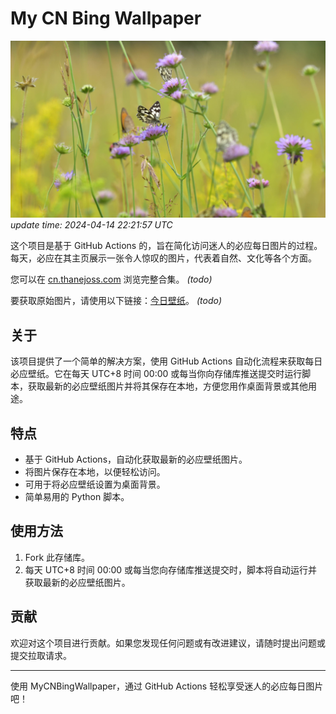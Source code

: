 
# My CN Bing Wallpaper
![bing](today.jpg) 
*update time: 2024-04-14 22:21:57 UTC*


这个项目是基于 GitHub Actions 的，旨在简化访问迷人的必应每日图片的过程。每天，必应在其主页展示一张令人惊叹的图片，代表着自然、文化等各个方面。

您可以在 [cn.thanejoss.com](https://cn.thanejoss.com) 浏览完整合集。 *(todo)*

要获取原始图片，请使用以下链接：[今日壁纸](https://cn.bingwallpaper.thanejoss.com)。 *(todo)*

## 关于
该项目提供了一个简单的解决方案，使用 GitHub Actions 自动化流程来获取每日必应壁纸。它在每天 UTC+8 时间 00:00 或每当你向存储库推送提交时运行脚本，获取最新的必应壁纸图片并将其保存在本地，方便您用作桌面背景或其他用途。

## 特点

- 基于 GitHub Actions，自动化获取最新的必应壁纸图片。
- 将图片保存在本地，以便轻松访问。
- 可用于将必应壁纸设置为桌面背景。
- 简单易用的 Python 脚本。

## 使用方法

1. Fork 此存储库。
2. 每天 UTC+8 时间 00:00 或每当您向存储库推送提交时，脚本将自动运行并获取最新的必应壁纸图片。

## 贡献
欢迎对这个项目进行贡献。如果您发现任何问题或有改进建议，请随时提出问题或提交拉取请求。

---
使用 MyCNBingWallpaper，通过 GitHub Actions 轻松享受迷人的必应每日图片吧！

